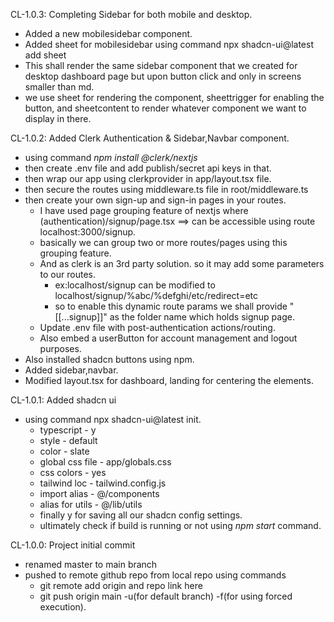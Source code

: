 CL-1.0.3: Completing Sidebar for both mobile and desktop.
- Added a new mobilesidebar component.
- Added sheet for mobilesidebar using command npx shadcn-ui@latest add sheet
 - This shall render the same sidebar component that we created for desktop dashboard page but upon button click and only in screens smaller than md.
 - we use sheet for rendering the component, sheettrigger for enabling the button, and sheetcontent to render whatever component we want to display in there. 

CL-1.0.2: Added Clerk Authentication & Sidebar,Navbar component.
- using command *npm install @clerk/nextjs*
- then create .env file and add publish/secret api keys in that.
- then wrap our app using clerkprovider in app/layout.tsx file.
- then secure the routes using middleware.ts file in root/middleware.ts
- then create your own sign-up and sign-in pages in your routes.
  - I have used page grouping feature of nextjs where (authentication)/signup/page.tsx ==> can be accessible using route localhost:3000/signup.
  - basically we can group two or more routes/pages using this grouping feature.
  - And as clerk is an 3rd party solution. so it may add some parameters to our routes.
    - ex:localhost/signup can be modified to localhost/signup/%abc/%defghi/etc/redirect=etc
    - so to enable this dynamic route params we shall provide "[[...signup]]" as the folder name which holds signup page.
  - Update .env file with post-authentication actions/routing.
  - Also embed a userButton for account management and logout purposes.
- Also installed shadcn buttons using npm.
- Added sidebar,navbar.
- Modified layout.tsx for dashboard, landing for centering the elements.

CL-1.0.1: Added shadcn ui
- using command npx shadcn-ui@latest init.
    - typescript - y
    - style - default
    - color - slate
    - global css file - app/globals.css
    - css colors - yes
    - tailwind loc - tailwind.config.js
    - import alias - @/components
    - alias for utils - @/lib/utils
    - finally y for saving all our shadcn config settings.
    - ultimately check if build is running or not using *npm start* command.

CL-1.0.0: Project initial commit
- renamed master to main branch
- pushed to remote github repo from local repo using commands
  - git remote add origin and repo link here
  - git push origin main -u(for default branch) -f(for using forced execution).